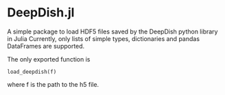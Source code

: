 # DeepDish.jl

A simple package to load HDF5 files saved by the DeepDish python library in Julia
Currently, only lists of simple types, dictionaries and pandas DataFrames are supported.

The only exported function is

`load_deepdish(f)`

where f is the path to the h5 file.
